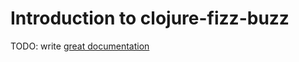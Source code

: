 # Introduction to clojure-fizz-buzz

TODO: write [great documentation](http://jacobian.org/writing/what-to-write/)
